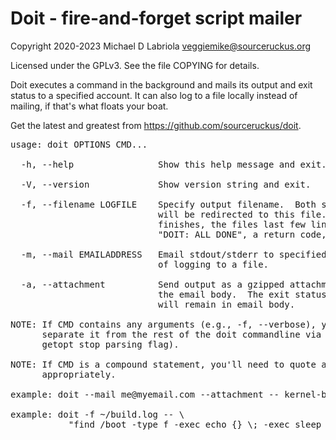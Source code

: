 Doit - fire-and-forget script mailer
====================================

Copyright 2020-2023 Michael D Labriola <veggiemike@sourceruckus.org>

Licensed under the GPLv3. See the file COPYING for details. 

Doit executes a command in the background and mails its output and exit status
to a specified account.  It can also log to a file locally instead of mailing,
if that's what floats your boat.

Get the latest and greatest from https://github.com/sourceruckus/doit.

<pre>
usage: doit OPTIONS CMD...

  -h, --help                Show this help message and exit.

  -V, --version             Show version string and exit.

  -f, --filename LOGFILE    Specify output filename.  Both stdout and stderr
                            will be redirected to this file.  When the process
                            finishes, the files last few lines will contain
                            "DOIT: ALL DONE", a return code, and timing stats.

  -m, --mail EMAILADDRESS   Email stdout/stderr to specified address instead
                            of logging to a file.

  -a, --attachment          Send output as a gzipped attachment instead of as
                            the email body.  The exit status and timing info
                            will remain in email body.

NOTE: If CMD contains any arguments (e.g., -f, --verbose), you'll need to
      separate it from the rest of the doit commandline via -- (the special
      getopt stop parsing flag).

NOTE: If CMD is a compound statement, you'll need to quote and escape things
      appropriately.

example: doit --mail me@myemail.com --attachment -- kernel-builder --stable

example: doit -f ~/build.log -- \
           "find /boot -type f -exec echo {} \; -exec sleep .1 \; && echo woot"
</pre>
